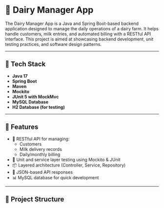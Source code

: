 # 🐄 Dairy Manager App

The Dairy Manager App is a Java and Spring Boot-based backend application designed to manage the daily operations of a dairy farm. It helps handle customers, milk entries, and automated billing with a RESTful API interface. This project is aimed at showcasing backend development, unit testing practices, and software design patterns.

---

## 🔧 Tech Stack

- **Java 17**
- **Spring Boot**
- **Maven**
- **Mockito** 
- **JUnit 5 with MockMvc**
- **MySQL Database** 
- **H2 Database (for testing)**

---

## 📌 Features

- 🚀 RESTful API for managing:
    - Customers
    - Milk delivery records
    - Daily/monthly billing
- 🧪 Unit and service layer testing using Mockito & JUnit
- 📦 Layered architecture (Controller, Service, Repository)
- 🔄 JSON-based API responses
- 📊 MySQL database for quick development

---

## 📂 Project Structure


